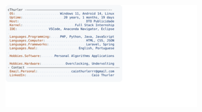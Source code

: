 <a href="https://github.com/cThurler/cThurler">
  <picture>
    <source media="(prefers-color-scheme: dark)" srcset="https://raw.githubusercontent.com/cThurler/cThurler/main/dark.svg">
    <img alt="cThurler's GitHub Profile README" src="https://raw.githubusercontent.com/cThurler/cThurler/main/light.svg">
  </picture>
</a>
